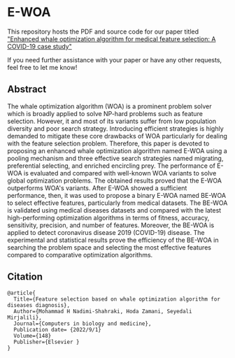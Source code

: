 # E-WOA
This repository hosts the PDF and source code for our paper titled ["Enhanced whale optimization algorithm for medical feature selection: A COVID-19 case study"](https://www.sciencedirect.com/science/article/pii/S0010482522006126)<p>
If you need further assistance with your paper or have any other requests, feel free to let me know!
## Abstract
The whale optimization algorithm (WOA) is a prominent problem solver which is broadly applied to solve NP-hard problems such as feature selection. However, it and most of its variants suffer from low population diversity and poor search strategy. Introducing efficient strategies is highly demanded to mitigate these core drawbacks of WOA particularly for dealing with the feature selection problem. Therefore, this paper is devoted to proposing an enhanced whale optimization algorithm named E-WOA using a pooling mechanism and three effective search strategies named migrating, preferential selecting, and enriched encircling prey. The performance of E-WOA is evaluated and compared with well-known WOA variants to solve global optimization problems. The obtained results proved that the E-WOA outperforms WOA's variants. After E-WOA showed a sufficient performance, then, it was used to propose a binary E-WOA named BE-WOA to select effective features, particularly from medical datasets. The BE-WOA is validated using medical diseases datasets and compared with the latest high-performing optimization algorithms in terms of fitness, accuracy, sensitivity, precision, and number of features. Moreover, the BE-WOA is applied to detect coronavirus disease 2019 (COVID-19) disease. The experimental and statistical results prove the efficiency of the BE-WOA in searching the problem space and selecting the most effective features compared to comparative optimization algorithms.


## Citation

```
@article{
  Title={Feature selection based on whale optimization algorithm for diseases diagnosis},
  Author={Mohammad H Nadimi-Shahraki, Hoda Zamani, Seyedali Mirjalili},
  Journal={Computers in biology and medicine},
  Publication date= {2022/9/1}
  Volume={148}
  Publisher={Elsevier }
}
```
